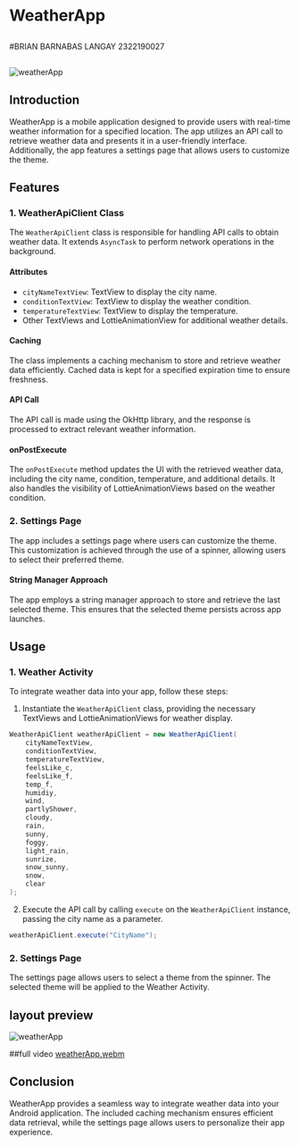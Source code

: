 # WeatherApp 

##
#BRIAN BARNABAS LANGAY
2322190027
##


![weatherApp](https://github.com/brianlangay4/WeatherApp/assets/67788456/ea2dc67b-af9f-4248-8a82-81ae766ac05f)


## Introduction
WeatherApp is a mobile application designed to provide users with real-time weather information for a specified location. The app utilizes an API call to retrieve weather data and presents it in a user-friendly interface. Additionally, the app features a settings page that allows users to customize the theme.

## Features

### 1. WeatherApiClient Class
The `WeatherApiClient` class is responsible for handling API calls to obtain weather data. It extends `AsyncTask` to perform network operations in the background.

#### Attributes
- `cityNameTextView`: TextView to display the city name.
- `conditionTextView`: TextView to display the weather condition.
- `temperatureTextView`: TextView to display the temperature.
- Other TextViews and LottieAnimationView for additional weather details.

#### Caching
The class implements a caching mechanism to store and retrieve weather data efficiently. Cached data is kept for a specified expiration time to ensure freshness.

#### API Call
The API call is made using the OkHttp library, and the response is processed to extract relevant weather information.

#### onPostExecute
The `onPostExecute` method updates the UI with the retrieved weather data, including the city name, condition, temperature, and additional details. It also handles the visibility of LottieAnimationViews based on the weather condition.

### 2. Settings Page
The app includes a settings page where users can customize the theme. This customization is achieved through the use of a spinner, allowing users to select their preferred theme.

#### String Manager Approach
The app employs a string manager approach to store and retrieve the last selected theme. This ensures that the selected theme persists across app launches.

## Usage

### 1. Weather Activity
To integrate weather data into your app, follow these steps:

1. Instantiate the `WeatherApiClient` class, providing the necessary TextViews and LottieAnimationViews for weather display.

```java
WeatherApiClient weatherApiClient = new WeatherApiClient(
    cityNameTextView,
    conditionTextView,
    temperatureTextView,
    feelsLike_c,
    feelsLike_f,
    temp_f,
    humidiy,
    wind,
    partlyShower,
    cloudy,
    rain,
    sunny,
    foggy,
    light_rain,
    sunrize,
    snow_sunny,
    snow,
    clear
);
```

2. Execute the API call by calling `execute` on the `WeatherApiClient` instance, passing the city name as a parameter.

```java
weatherApiClient.execute("CityName");
```

### 2. Settings Page
The settings page allows users to select a theme from the spinner. The selected theme will be applied to the Weather Activity.

## layout preview

![weatherApp](https://github.com/brianlangay4/WeatherApp/assets/67788456/d5e761b5-a0cd-4448-ac35-bb625e407879)


##full video
[weatherApp.webm](https://github.com/brianlangay4/WeatherApp/assets/67788456/00820071-c2aa-48cc-8180-e404ec3362b2)



## Conclusion
WeatherApp provides a seamless way to integrate weather data into your Android application. The included caching mechanism ensures efficient data retrieval, while the settings page allows users to personalize their app experience.
